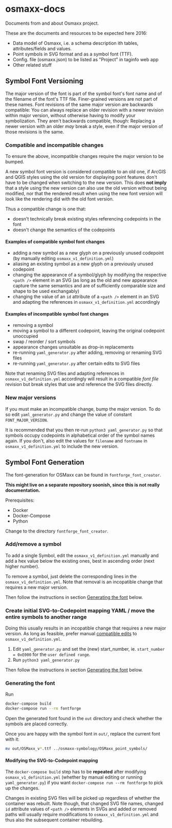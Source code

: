 # osmaxx-docs
Documents from and about Osmaxx project.

These are the documents and resources to be expected here 2016:
* Data model of Osmaxx, i.e. a schema description ith tables, attributes/fields and values. 
* Point symbols in SVG format and as a symbol font (TTF).
* Config. file (osmaxx.json) to be listed as "Project" in taginfo web app
* Other related stuff

## Symbol Font Versioning

The major version of the font is part of the symbol font's font name and of the filename of the font's TTF file. Finer-grained versions are not part of these names. Font revisions of the same major version are backwards compatible: You can always replace an older revision with a newer revision within major version, without otherwise having to modify your symbolization. They aren't backwards compatible, though: Replacing a newer version with an older _may_ break a style, even if the major version of those revisions is the same.

### Compatible and incompatible changes

To ensure the above, incompatible changes require the major version to be bumped.

A new symbol font version is considered compatible to an old one, if ArcGIS and QGIS styles using the old version for displaying point features don't have to be changed when switching to the new version. This does **not imply** that a style using the new version can also use the old version without being modified, nor that the rendered result when using the new font version will look like the rendering did with the old font version.

Thus a compatible change is one that:
* doesn't technically break existing styles referencing codepoints in the font
* doesn't change the semantics of the codepoints

#### Examples of compatible symbol font changes

* adding a new symbol as a new glyph on a previously unused codepoint (by manually editing `osmaxx_v1_definition.yml`)
* aliasing an existing symbol as a new glyph on a previously unused codepoint
* changing the appearance of a symbol/glyph by modifying the respective `<path />` element in an SVG (as long as the old and new appearance capture the same semantics and are of sufficiently comparable size and shape to be used exchangably)
* changing the value of an `id` attribute of a `<path />` element in an SVG and adapting the references in `osmaxx_v1_definition.yml` accordingly

#### Examples of incompatible symbol font changes

* removing a symbol
* moving a symbol to a different codepoint, leaving the original codepoint unoccupied
* swap / reorder / sort symbols
* appearance changes unsuitable as drop-in replacements
* re-running `yaml_generator.py` after adding, removing or renaming SVG files
* re-running `yaml_generator.py` after certain edits to SVG files

Note that renaming SVG files and adapting references in `osmaxx_v1_definition.yml` accordingly will result in a compatible _font file_ revision but break styles that use and reference the SVG files directly.

### New major versions

If you must make an incompatible change, bump the major version. To do so edit `yaml_generator.py` and change the value of constant `FONT_MAJOR_VERSION`.

It is recommended that you then re-run `python3 yaml_generator.py` so that symbols occupy codepoints in alphabetical order of the symbol names again. If you don't, also edit the values for `filename` and `fontname` in `osmaxx_v1_definition.yml` to include the new version.

## Symbol Font Generation

The font-generation for OSMaxx can be found in `fontforge_font_creator`.

**This might live on a separate repository soonish, since this is not really documentation.**

Prerequisites:

* Docker
* Docker-Compose
* Python

Change to the directory `fontforge_font_creator`.

### Add/remove a symbol

To add a single Symbol, edit the `osmaxx_v1_definition.yml` manually and add a hex value below the existing ones,
best in ascending order (next higher number).

To remove a symbol, just delete the corresponding lines in the `osmaxx_v1_definition.yml`. Note that removal is an incopatible change that requires a new major version.

Then follow the instructions in section [Generating the font](#generating-the-font) below.

### Create initial SVG-to-Codepoint mapping YAML / move the entire symbols to another range

Doing this usually results in an incopatible change that requires a new major version. As long as feasible, prefer manual [compatible edits](#examples-of-compatible-symbol-font-changes) to `osmaxx_v1_definition.yml`.

1. Edit `yaml_generator.py` and set the (new) start_number, ie. `start_number = 0xE000` for the `user defined range`.
2. Run `python3 yaml_generator.py`

Then follow the instructions in section [Generating the font](#generating-the-font) below.

### Generating the font

Run 
```bash
docker-compose build
docker-compose run --rm fontforge
```

Open the generated font found in the `out` directory and check whether the symbols are placed correctly.

Once you are happy with the symbol font in `out/`, replace the current font with it:
```bash
mv out/OSMaxx_v*.ttf ../osmaxx-symbology/OSMaxx_point_symbols/
```

#### Modifying the SVG-to-Codepoint mapping
The `docker-compose build` step has to be **repeated** after modifying `osmaxx_v1_definition.yml` (whether by manual editing or running `yaml_generator.py`) if you want `docker-compose run --rm fontforge` to pick up the changes.

Changes in existing SVG files will be picked up regardless of whether the container was rebuilt. Note though, that changed SVG file names, changed `id` attribute values of `<path />` elements in SVGs and added or removed paths will usually require modifications to `osmaxx_v1_definition.yml` and thus also the subsequent container rebuilding.

